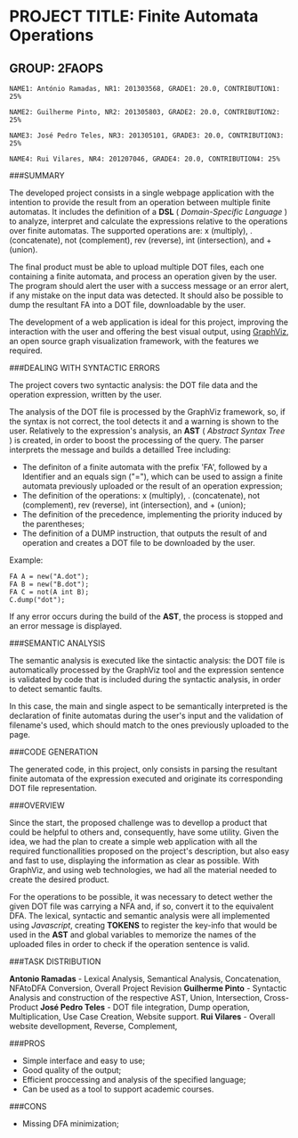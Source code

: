 # PROJECT TITLE: Finite Automata Operations
## GROUP: 2FAOPS
```
NAME1: António Ramadas, NR1: 201303568, GRADE1: 20.0, CONTRIBUTION1: 25%

NAME2: Guilherme Pinto, NR2: 201305803, GRADE2: 20.0, CONTRIBUTION2: 25%

NAME3: José Pedro Teles, NR3: 201305101, GRADE3: 20.0, CONTRIBUTION3: 25%

NAME4: Rui Vilares, NR4: 201207046, GRADE4: 20.0, CONTRIBUTION4: 25%
```
###SUMMARY

The developed project consists in a single webpage application with the intention to provide the result from an operation between multiple finite automatas. It includes the definition of a **DSL** ( _Domain-Specific Language_ ) to analyze, interpret and calculate the expressions relative to the operations over finite automatas. The supported operations are: x (multiply), . (concatenate), not (complement), rev (reverse), int (intersection), and + (union).

The final product must be able to upload multiple DOT files, each one containing a finite automata, and process an operation given by the user. The program should alert the user with a success message or an error alert, if any mistake on the input data was detected. It should also be possible to dump the resultant FA into a DOT file, downloadable by the user.

The development of a web application is ideal for this project, improving the interaction with the user and offering the best visual output, using [GraphViz](http://www.graphviz.org/), an open source graph visualization framework, with the features we required.

###DEALING WITH SYNTACTIC ERRORS

The project covers two syntactic analysis: the DOT file data and the operation expression, written by the user.

The analysis of the DOT file is processed by the GraphViz framework, so, if the syntax is not correct, the tool detects it and a warning is shown to the user. Relatively to the expression's analysis, an **AST** ( _Abstract Syntax Tree_ ) is created, in order to boost the processing of the query. The parser interprets the message and builds a detailled Tree including: 

* The definiton of a finite automata with the prefix 'FA', followed by a Identifier and an equals sign ("="), which can be used to assign a finite automata previously uploaded or the result of an operation expression;
* The definition of the operations: x (multiply), . (concatenate), not (complement), rev (reverse), int (intersection), and + (union);
* The definition of the precedence, implementing the priority induced by the parentheses;
* The definition of a DUMP instruction, that outputs the result of and operation and creates a DOT file to be downloaded by the user.

Example:
```
FA A = new("A.dot");
FA B = new("B.dot");
FA C = not(A int B);
C.dump("dot");
```

If any error occurs during the build of the **AST**, the process is stopped and an error message is displayed.


###SEMANTIC ANALYSIS

The semantic analysis is executed like the sintactic analysis: the DOT file is automatically processed by the GraphViz tool and the expression sentence is validated by code that is included during the syntactic analysis, in order to detect semantic faults. 

In this case, the main and single aspect to be semantically interpreted is the declaration of finite automatas during the user's input and the validation of filename's used, which should match to the ones previously uploaded to the page.


###CODE GENERATION

The generated code, in this project, only consists in parsing the resultant finite automata of the expression executed and originate its corresponding DOT file representation.


###OVERVIEW

Since the start, the proposed challenge was to devellop a product that could be helpful to others and, consequently, have some utility. Given the idea, we had the plan to create a simple web application with all the required functionallities proposed on the project's description, but also easy and fast to use, displaying the information as clear as possible. With GraphViz, and using web technologies, we had all the material needed to create the desired product.

For the operations to be possible, it was necessary to detect wether the given DOT file was carrying a NFA and, if so, convert it to the equivalent DFA. The lexical, syntactic and semantic analysis were all implemented using _Javascript_, creating **TOKENS** to register the key-info that would be used in the **AST** and global variables to memorize the names of the uploaded files in order to check if the operation sentence is valid.

###TASK DISTRIBUTION

**Antonio Ramadas** - Lexical Analysis, Semantical Analysis, Concatenation, NFAtoDFA Conversion, Overall Project Revision
**Guilherme Pinto** - Syntactic Analysis and construction of the respective AST, Union, Intersection, Cross-Product
**José Pedro Teles** - DOT file integration, Dump operation, Multiplication, Use Case Creation, Website support.
**Rui Vilares** - Overall website devellopment, Reverse, Complement, 

###PROS

* Simple interface and easy to use;
* Good quality of the output;
* Efficient proccessing and analysis of the specified language;
* Can be used as a tool to support academic courses.


###CONS

* Missing DFA minimization;